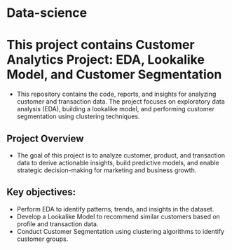# Data-science
# This project contains Customer Analytics Project: EDA, Lookalike Model, and Customer Segmentation
- This repository contains the code, reports, and insights for analyzing customer and transaction data. The project focuses on exploratory data analysis (EDA), building a lookalike model, and performing customer segmentation using clustering techniques.
## Project Overview
- The goal of this project is to analyze customer, product, and transaction data to derive actionable insights, build predictive models, and enable strategic decision-making for marketing and business growth.

## Key objectives:

- Perform EDA to identify patterns, trends, and insights in the dataset.
- Develop a Lookalike Model to recommend similar customers based on profile and transaction data.
- Conduct Customer Segmentation using clustering algorithms to identify customer groups.
